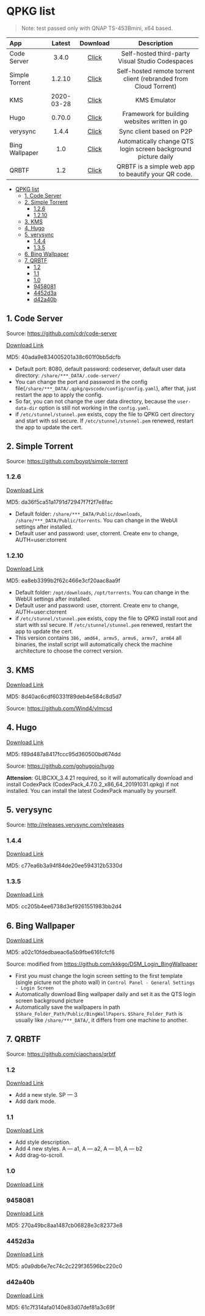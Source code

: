# QPKG list

> Note: test passed only with QNAP TS-453Bmini, x64 based.

| App            |   Latest   |                                            Download                                            |                           Description                            |
| :------------- | :--------: | :--------------------------------------------------------------------------------------------: | :--------------------------------------------------------------: |
| Code Server    |   3.4.0    |      [Click](https://github.com/Jay-Young/qpkg/raw/master/code-server/qvscode_3.4.0.qpkg)      |         Self-hosted third-party Visual Studio Codespaces         |
| Simple Torrent |   1.2.10   | [Click](https://github.com/Jay-Young/qpkg/raw/master/simple-torrent/simpletorrent_1.2.10.qpkg) | Self-hosted remote torrent client (rebranded from Cloud Torrent) |
| KMS            | 2020-03-28 |         [Click](https://github.com/Jay-Young/qpkg/raw/master/kms/kms_2020-03-28.qpkg)          |                           KMS Emulator                           |
| Hugo           |   0.70.0   |          [Click](https://github.com/Jay-Young/qpkg/raw/master/hugo/qhugo_0.70.0.qpkg)          |          Framework for building websites written in go           |
| verysync       |   1.4.4    |       [Click](https://github.com/Jay-Young/qpkg/raw/master/verysync/verysync_1.4.4.qpkg)       |                     Sync client based on P2P                     |
| Bing Wallpaper |    1.0     |   [Click](https://github.com/Jay-Young/qpkg/raw/master/bingwallpaper/bingwallpaper_1.0.qpkg)   |  Automatically change QTS login screen background picture daily  |
| QRBTF          |  1.2   |         [Click](https://github.com/Jay-Young/qpkg/raw/master/qrbtf/qrbtf_1.2.qpkg)         |       QRBTF is a simple web app to beautify your QR code.        |

<!-- TOC -->

- [QPKG list](#qpkg-list)
  - [1. Code Server](#1-code-server)
  - [2. Simple Torrent](#2-simple-torrent)
    - [1.2.6](#126)
    - [1.2.10](#1210)
  - [3. KMS](#3-kms)
  - [4. Hugo](#4-hugo)
  - [5. verysync](#5-verysync)
    - [1.4.4](#144)
    - [1.3.5](#135)
  - [6. Bing Wallpaper](#6-bing-wallpaper)
  - [7. QRBTF](#7-qrbtf)
    - [1.2](#12)
    - [1.1](#11)
    - [1.0](#10)
    - [9458081](#9458081)
    - [4452d3a](#4452d3a)
    - [d42a40b](#d42a40b)

## 1. Code Server

Source: <https://github.com/cdr/code-server>

[Download Link](code-server/qvscode_3.4.0.qpkg)

MD5: 40ada9e834005201a38c601f0bb5dcfb

- Default port: 8080, default password: codeserver, default user data directory: `/share/***_DATA/.code-server/`
- You can change the port and password in the config file(`/share/***_DATA/.qpkg/qvscode/config/config.yaml`), after that, just restart the app to apply the config.
- So far, you can not change the user data directory, because the `user-data-dir` option is still not working in the `config.yaml`.
- if `/etc/stunnel/stunnel.pem` exists, copy the file to QPKG cert directory and start with ssl secure. If `/etc/stunnel/stunnel.pem` renewed, restart the app to update the cert.

## 2. Simple Torrent

Source: <https://github.com/boypt/simple-torrent>

### 1.2.6

[Download Link](simple-torrent/simpletorrent_1.2.6.qpkg)

MD5: da36f5ca51a1791d72947f7f2f7e8fac

- Default folder: `/share/***_DATA/Public/downloads`, `/share/***_DATA/Public/torrents`. You can change in the WebUI settings after installed.
- Default user and password: user, ctorrent. Create env to change, AUTH=user:ctorrent

### 1.2.10

[Download Link](simple-torrent/simpletorrent_1.2.10.qpkg)

MD5: ea8eb3399b2f62c466e3cf20aac8aa9f

- Default folder: `/opt/downloads`, `/opt/torrents`. You can change in the WebUI settings after installed.
- Default user and password: user, ctorrent. Create env to change, AUTH=user:ctorrent
- if `/etc/stunnel/stunnel.pem` exists, copy the file to QPKG install root and start with ssl secure. If `/etc/stunnel/stunnel.pem` renewed, restart the app to update the cert.
- This version contains `386, amd64, armv5, armv6, armv7, arm64` all binaries, the install script will automatically check the machine architecture to choose the correct version.

## 3. KMS

[Download Link](kms/kms_2020-03-28.qpkg)

MD5: 8d40ac6cdf60331f89deb4e584c8d5d7

Source: <https://github.com/Wind4/vlmcsd>

## 4. Hugo

[Download Link](hugo/qhugo_0.70.0.qpkg)

MD5: f89d487a8417fccc95d360500bd674dd

Source: <https://github.com/gohugoio/hugo>

**Attension**: GLIBCXX_3.4.21 required, so it will automatically download and install CodexPack (CodexPack_4.7.0.2_x86_64_20191031.qpkg) if not installed. You can install the latest CodexPack manually by yourself.

## 5. verysync

Source: <http://releases.verysync.com/releases>

### 1.4.4

[Download Link](verysync/verysync_1.4.4.qpkg)

MD5: c77ea6b3a94f84de20ee594312b5330d

### 1.3.5

[Download Link](verysync/verysync_1.3.5.qpkg)

MD5: cc205b4ee6738d3ef9261551983bb2d4

## 6. Bing Wallpaper

[Download Link](bingwallpaper/bingwallpaper_1.0.qpkg)

MD5: a02c10fdedbaeac6a5b9fbe616fcfcf6

Source: modified from <https://github.com/kkkgo/DSM_Login_BingWallpaper>

- First you must change the login screen setting to the first template (single picture not the photo wall) in `Control Panel - General Settings - Login Screen`
- Automatically download Bing wallpaper daily and set it as the QTS login screen background picture
- Automatically save the wallpapers in path `$Share_Folder_Path/Public/BingWallPapers`. `$Share_Folder_Path` is usually like `/share/***_DATA/`, it differs from one machine to another.

## 7. QRBTF

Source: <https://github.com/ciaochaos/qrbtf>

### 1.2

[Download Link](qrbtf/qrbtf_1.2.qpkg)

- Add a new style.
  SP — 3
- Add dark mode.

### 1.1

[Download Link](qrbtf/qrbtf_1.1.qpkg)

- Add style description.
- Add 4 new styles.
  A — a1, A — a2, A — b1, A — b2
- Add drag-to-scroll.

### 1.0

[Download Link](qrbtf/qrbtf_1.0.qpkg)

### 9458081

[Download Link](qrbtf/qrbtf_9458081.qpkg)

MD5: 270a49bc8aa1487cb06828e3c82373e8

### 4452d3a

[Download Link](qrbtf/qrbtf_4452d3a.qpkg)

MD5: a0a9db6e7ec74c2c229f36596bc220c0

### d42a40b

[Download Link](qrbtf/qrbtf_d42a40b.qpkg)

MD5: 61c7f314afa0140e83d07def81a3c69f
